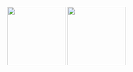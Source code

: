 <a target="_blank" rel="noopener noreferrer nofollow">
<picture>
  <source media="(prefers-color-scheme: dark)" height="137px" align="center" style="max-width: 100%;" srcset="https://github-readme-stats.vercel.app/api?username=ZacharyZhang-NY&hide_title=false&hide_border=true&show_icons=true&include_all_commits=true&count_private=true&line_height=21&theme=github_dark">
  <img height="137px" align="center" src="https://github-readme-stats.vercel.app/api?username=ZacharyZhang-NY&hide_title=false&hide_border=true&show_icons=true&include_all_commits=true&count_private=true&line_height=21&theme=default" style="max-width: 100%;">
</picture>
</a>
<a target="_blank" rel="noopener noreferrer nofollow">
<picture>
  <source media="(prefers-color-scheme: dark)" height="137px" align="center" style="max-width: 100%;" srcset="https://github-readme-stats.vercel.app/api/top-langs/?username=ZacharyZhang-NY&hide=html&hide_title=false&hide_border=true&layout=compact&langs_count=6&theme=github_dark">
  <img height="137px" align="center" src="https://github-readme-stats.vercel.app/api/top-langs/?username=ZacharyZhang-NY&hide=html&hide_title=false&hide_border=true&layout=compact&langs_count=6&theme=default" style="max-width: 100%;">
</picture>
</a>
